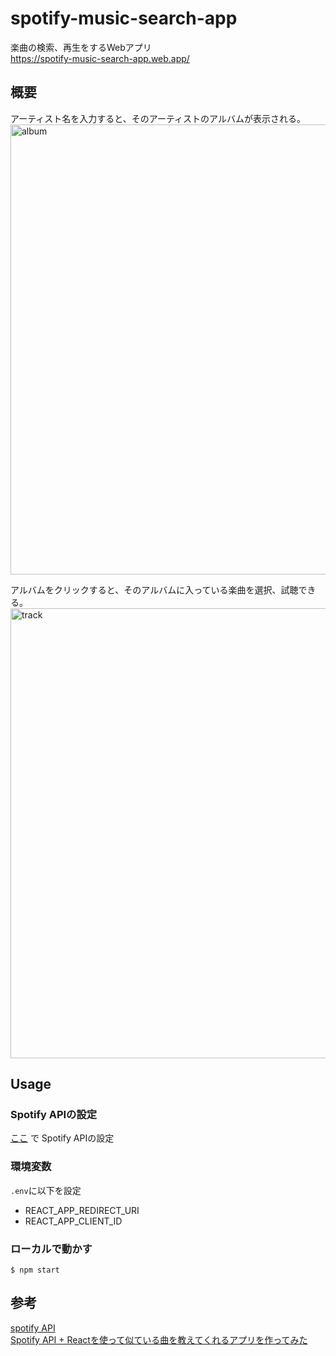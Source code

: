 # spotify-music-search-app
楽曲の検索、再生をするWebアプリ  
https://spotify-music-search-app.web.app/

## 概要
アーティスト名を入力すると、そのアーティストのアルバムが表示される。  
<img width="720" alt="album" src="https://user-images.githubusercontent.com/45719980/125818227-397b6460-9db2-4dbf-9acb-3cf15962a504.png">

アルバムをクリックすると、そのアルバムに入っている楽曲を選択、試聴できる。  
<img width="720" alt="track" src="https://user-images.githubusercontent.com/45719980/125818546-ff5574fd-6cc9-4cdc-a214-5fbba05f5b32.png">


## Usage
### Spotify APIの設定
[ここ](https://developer.spotify.com/) で Spotify APIの設定

### 環境変数
`.env`に以下を設定  
- REACT_APP_REDIRECT_URI
- REACT_APP_CLIENT_ID

### ローカルで動かす
```
$ npm start
```

## 参考
[spotify API](https://developer.spotify.com/documentation/web-api/reference/#endpoint-get-recommendations)  
[Spotify API + Reactを使って似ている曲を教えてくれるアプリを作ってみた](https://qiita.com/afroman09/items/cc129e57eadc9ae844fd)
